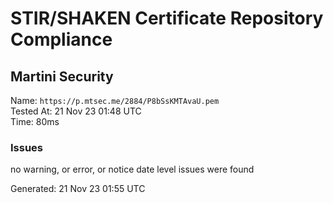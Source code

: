 # STIR/SHAKEN Certificate Repository Compliance

## Martini Security

Name: `https://p.mtsec.me/2884/P8bSsKMTAvaU.pem`\
Tested At: 21 Nov 23 01:48 UTC\
Time: 80ms

### Issues

no warning, or error, or notice date level issues were found

Generated: 21 Nov 23 01:55 UTC